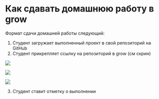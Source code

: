 # Как сдавать домашнюю работу в grow

Формат сдачи домашней работы следующий:

1. Студент загружает выполненный проект в свой репозиторий на GitHub
2. Студент прикрепляет ссылку на репозиторий в grow (см скрин)

![]('/assets/how-to-do-hometask-1.png)

![]('/assets/how-to-do-hometask-2.png)

![]('/assets/how-to-do-hometask-3.png)

3. Студент ставит отметку о выполнении